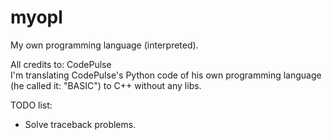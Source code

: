 # myopl
My own programming language (interpreted).

All credits to: CodePulse<br>
I'm translating CodePulse's Python code of his own programming language (he called it: "BASIC") to C++ without any libs.<br>

TODO list:
- Solve traceback problems.